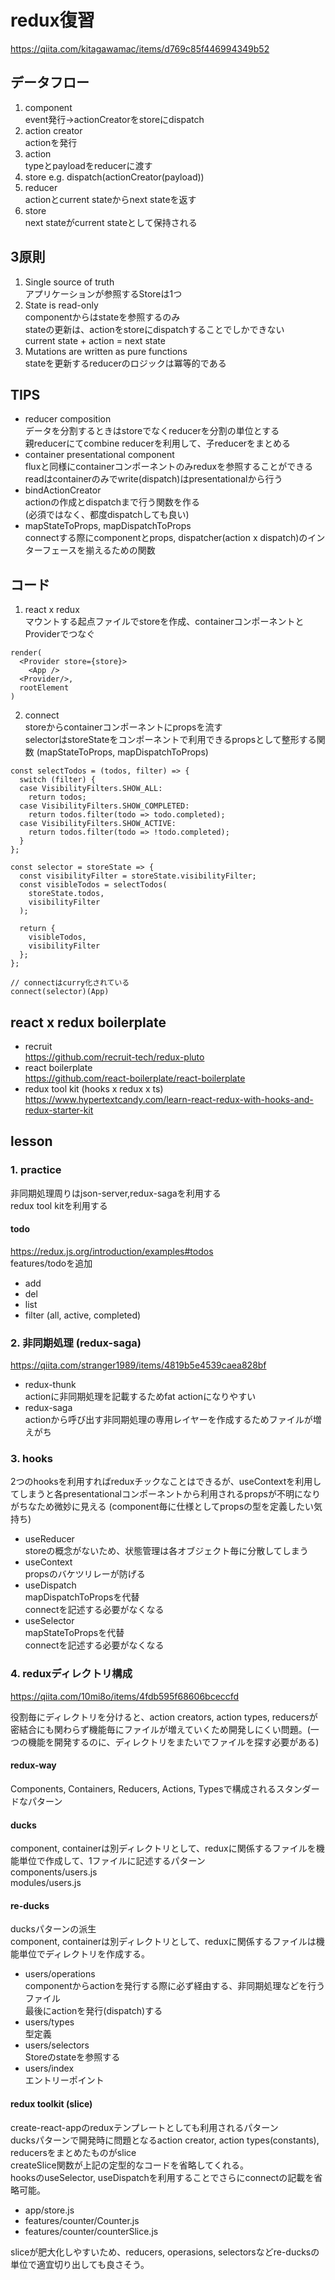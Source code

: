 # redux復習
https://qiita.com/kitagawamac/items/d769c85f446994349b52

## データフロー
1. component  
event発行->actionCreatorをstoreにdispatch  
2. action creator  
actionを発行  
3. action  
typeとpayloadをreducerに渡す  
4. store e.g. dispatch(actionCreator(payload))  
5. reducer  
actionとcurrent stateからnext stateを返す  
6. store  
next stateがcurrent stateとして保持される  

## 3原則
1. Single source of truth  
アプリケーションが参照するStoreは1つ  
2. State is read-only  
componentからはstateを参照するのみ  
stateの更新は、actionをstoreにdispatchすることでしかできない  
current state + action = next state  
3. Mutations are written as pure functions  
stateを更新するreducerのロジックは冪等的である  

## TIPS
- reducer composition  
データを分割するときはstoreでなくreducerを分割の単位とする  
親reducerにてcombine reducerを利用して、子reducerをまとめる  
- container presentational component  
fluxと同様にcontainerコンポーネントのみreduxを参照することができる  
readはcontainerのみでwrite(dispatch)はpresentationalから行う  
- bindActionCreator  
actionの作成とdispatchまで行う関数を作る  
(必須ではなく、都度dispatchしても良い)  
- mapStateToProps, mapDispatchToProps  
connectする際にcomponentとprops, dispatcher(action x dispatch)のインターフェースを揃えるための関数  

## コード
1. react x redux  
マウントする起点ファイルでstoreを作成、containerコンポーネントとProviderでつなぐ  

```
render(
  <Provider store={store}>
    <App />
  <Provider/>,
  rootElement
)
```

2. connect  
storeからcontainerコンポーネントにpropsを流す  
selectorはstoreStateをコンポーネントで利用できるpropsとして整形する関数 (mapStateToProps, mapDispatchToProps)  

```
const selectTodos = (todos, filter) => {
  switch (filter) {
  case VisibilityFilters.SHOW_ALL:
    return todos;
  case VisibilityFilters.SHOW_COMPLETED:
    return todos.filter(todo => todo.completed);
  case VisibilityFilters.SHOW_ACTIVE:
    return todos.filter(todo => !todo.completed);
  }
};

const selector = storeState => {
  const visibilityFilter = storeState.visibilityFilter;
  const visibleTodos = selectTodos(
    storeState.todos,
    visibilityFilter
  );

  return {
    visibleTodos,
    visibilityFilter
  };
};

// connectはcurry化されている
connect(selector)(App)
```

## react x redux boilerplate
- recruit  
https://github.com/recruit-tech/redux-pluto  
- react boilerplate  
https://github.com/react-boilerplate/react-boilerplate  
- redux tool kit (hooks x redux x ts)  
https://www.hypertextcandy.com/learn-react-redux-with-hooks-and-redux-starter-kit  

## lesson
### 1. practice
非同期処理周りはjson-server,redux-sagaを利用する  
redux tool kitを利用する

#### todo
https://redux.js.org/introduction/examples#todos  
features/todoを追加  
- add  
- del  
- list  
- filter (all, active, completed)  

### 2. 非同期処理 (redux-saga)
https://qiita.com/stranger1989/items/4819b5e4539caea828bf  
- redux-thunk  
actionに非同期処理を記載するためfat actionになりやすい  
- redux-saga  
actionから呼び出す非同期処理の専用レイヤーを作成するためファイルが増えがち  

### 3. hooks
2つのhooksを利用すればreduxチックなことはできるが、useContextを利用してしまうと各presentationalコンポーネントから利用されるpropsが不明になりがちなため微妙に見える (component毎に仕様としてpropsの型を定義したい気持ち)  
- useReducer  
storeの概念がないため、状態管理は各オブジェクト毎に分散してしまう  
- useContext  
propsのバケツリレーが防げる  
- useDispatch  
mapDispatchToPropsを代替  
connectを記述する必要がなくなる  
- useSelector  
mapStateToPropsを代替  
connectを記述する必要がなくなる  

### 4. reduxディレクトリ構成
https://qiita.com/10mi8o/items/4fdb595f68606bceccfd  

役割毎にディレクトリを分けると、action creators, action types, reducersが密結合にも関わらず機能毎にファイルが増えていくため開発しにくい問題。(一つの機能を開発するのに、ディレクトリをまたいでファイルを探す必要がある)  

#### redux-way
Components, Containers, Reducers, Actions, Typesで構成されるスタンダードなパターン

#### ducks
component, containerは別ディレクトリとして、reduxに関係するファイルを機能単位で作成して、1ファイルに記述するパターン  
components/users.js  
modules/users.js

#### re-ducks
ducksパターンの派生  
component, containerは別ディレクトリとして、reduxに関係するファイルは機能単位でディレクトリを作成する。  
- users/operations  
componentからactionを発行する際に必ず経由する、非同期処理などを行うファイル  
最後にactionを発行(dispatch)する  
- users/types    
型定義  
- users/selectors  
Storeのstateを参照する  
- users/index  
エントリーポイント  

#### redux toolkit (slice)
create-react-appのreduxテンプレートとしても利用されるパターン  
ducksパターンで開発時に問題となるaction creator, action types(constants), reducersをまとめたものがslice  
createSlice関数が上記の定型的なコードを省略してくれる。  
hooksのuseSelector, useDispatchを利用することでさらにconnectの記載を省略可能。  

- app/store.js  
- features/counter/Counter.js  
- features/counter/counterSlice.js

sliceが肥大化しやすいため、reducers, operasions, selectorsなどre-ducksの単位で適宜切り出しても良さそう。
